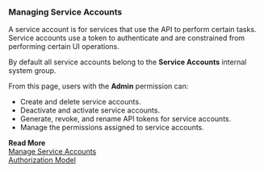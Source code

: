 ### Managing Service Accounts
A service account is for services that use the API to perform certain tasks. Service accounts use a token to authenticate and are constrained from performing certain UI operations.

By default all service accounts belong to the **Service Accounts** internal system group.

From this page, users with the **Admin** permission can:
* Create and delete service accounts.
* Deactivate and activate service accounts.
* Generate, revoke, and rename API tokens for service accounts.
* Manage the permissions assigned to service accounts.

**Read More**<br/>
[Manage Service Accounts](https://docs.wavefront.com/csp_service-accounts.html)<br/>
[Authorization Model](https://docs.wavefront.com/csp_authorization.html)
